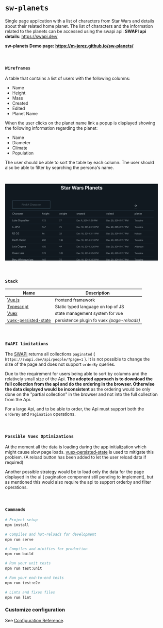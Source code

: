 # `sw-planets`

Single page application with a list of characters from Star Wars and details about their related
home planet. The list of characters and the information related to the planets can be
accessed using the swapi api: **SWAPI api details**: https://swapi.dev/

**sw-planets Demo page: https://m-jerez.github.io/sw-planets/**

&nbsp;&nbsp;&nbsp;&nbsp;

### `Wireframes`

A table that contains a list of users with the following columns:

- Name
- Height
- Mass
- Created
- Edited
- Planet Name

When the user clicks on the planet name link a popup is displayed showing
the following information regarding the planet:

- Name
- Diameter
- Climate
- Population

The user should be able to sort the table by each column. The user should
also be able to filter by searching the persona's name.

&nbsp;

[![demo](./public/demo.png??raw=true)](https://m-jerez.github.io/sw-planets/)

&nbsp;&nbsp;&nbsp;&nbsp;

### `Stack`

| Name                                                                          | Description                                 |
| ----------------------------------------------------------------------------- | ------------------------------------------- |
| [Vue.js](https://vuejs.org/)                                                  | frontend framework                          |
| [Typescript](https://www.typescriptlang.org/)                                 | Static typed language on top of JS          |
| [Vuex](https://vuex.vuejs.org/)                                               | state management system for vue             |
| [vuex-persisted-state](https://github.com/robinvdvleuten/vuex-persistedstate) | persistence plugin fo vuex _(page-reloads)_ |

&nbsp;&nbsp;&nbsp;&nbsp;

### `SWAPI limitations`

The [SWAPI](https://swapi.dev/documentation) returns all collections `paginated` ( `https://swapi.dev/api/people/?page=1` ). It is not possible to change the size of the page and does not support `orderBy` queries.

Due to the requirement for users being able to sort by columns and the relatively small size of the Api. **The adopted approach is to download the full collection from the api and do the ordering in the browser. Otherwise the data displayed would be inconsistent** as the ordering would be only done on the "partial collection" in the browser and not into the full collection from the Api.

For a large Api, and to be able to order, the Api must support both the `orderBy` and `Pagination` operations.

&nbsp;&nbsp;&nbsp;&nbsp;

### `Possible Vuex Optimizations`

At the moment all the data is loading during the app initialization which might cause slow page loads. [vuex-persisted-state](https://github.com/robinvdvleuten/vuex-persistedstate) is used to mitigate this problem. (A reload button has been added to let the user reload data if required)

Another possible strategy would be to load only the data for the page displayed in the ui ( pagination component still pending to implement), but as mentioned this would also require the api to support orderby and filter operations.

&nbsp;&nbsp;&nbsp;&nbsp;

### `Commands`

```sh
# Project setup
npm install
```

```sh
# Compiles and hot-reloads for development
npm run serve
```

```sh
# Compiles and minifies for production
npm run build
```

```sh
# Run your unit tests
npm run test:unit
```

```sh
# Run your end-to-end tests
npm run test:e2e
```

```sh
# Lints and fixes files
npm run lint
```

### Customize configuration

See [Configuration Reference](https://cli.vuejs.org/config/).
